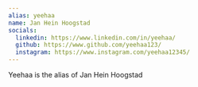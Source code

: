 ```yaml
---
alias: yeehaa
name: Jan Hein Hoogstad
socials:
  linkedin: https://www.linkedin.com/in/yeehaa/
  github: https://www.github.com/yeehaa123/
  instagram: https://www.instagram.com/yeehaa12345/
---
```


Yeehaa is the alias of Jan Hein Hoogstad

